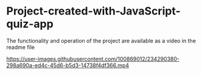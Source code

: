 # Project-created-with-JavaScript-quiz-app
The functionality and operation of the project are available as a video in the readme file


https://user-images.githubusercontent.com/100869012/234290380-298a690a-ed4c-45d6-b5d3-14738f4df366.mp4

